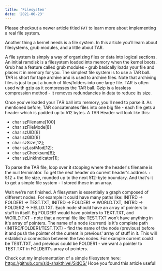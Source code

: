 ```yaml
---
title: 'Filesystem'
date: '2021-06-23'
---
```


Please checkout a newer article titled `FAT` to learn more about implementing a real file system.

Another thing a kernel needs is a file system. In this article you'll learn about filesystems, grub modules, and a little about TAR.

A file system is simply a way of organizing files or data into logical sections. An initial ramdisk is a filesystem loaded into memory when the kernel boots. Grub has a feature called grub modules - grub basically loads your file and places it in memory for you. The simplest file system is to use a TAR ball. TAR is short for tape archive and is used to archive files. Note that archiving files is just to put a bunch of files/folders into one large file. TAR is often used with gzip as it compresses the TAR ball. Gzip is a lossless compression method - it removes redundancies in data to reduce its size.

Once you've loaded your TAR ball into memory, you'll need to parse it. As mentioned before, TAR concatenates files into one big file - each file gets a header which is padded up to 512 bytes. A TAR Header will look like this:

-   char szFilename[100]
-   char szFileMode[8]
-   char szUID[8]
-   char szGID[8]
-   char szSize[12];
-   char szLastMod[12];
-   char szChecksum[8];
-   char szLinkIndicator[1];

To parse the TAR file, loop over it stopping where the header's filename is the null terminator. To get the next header do current header's address + 512 + the file size, rounded up to the next 512-byte boundary. And that's it to get a simple file system - I stored these in an array.

Wait we're not finished. A filesystem is essentially a graph composed of different nodes. For example it could have many paths like: INITRD -> FOLDER1 -> TEST.TXT, INITRD -> FOLDER1 -> WORLD.TXT, INITRD -> FOLDER2 -> HELLO.TXT. Each node should have an array of pointers to stuff in itself. Eg FOLDER1 would have pointers to TEXT.TXT, and WORLD.TXT - note that a normal file like TEST.TXT won't have anything in it's array of pointers. The name of a node (current) is it's complete path (INITRD/FOLDER1/TEST.TXT) - find the name of the node (previous) before it and push the pointer of the current in previous' array of stuff in it. This will establish a connection between the two nodes. For example current could be TEST.TXT, and previous could be FOLDER1 - we want a pointer to TEST.TXT in FOLDER1's array of pointers.

Check out my implementation of a simple filesystem here:\
https://github.com/sid-shakthivel/SidOS/
Hope you found this article useful!
